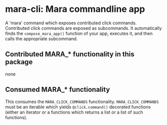 # mara-cli: Mara commandline app

A 'mara' command which exposes contributed click commands. Contributed click 
commands are exposed as subcommands. It automatically finds the 
`compose_mara_app()` function of your app, executes it, and then calls the 
appropriate subcommand.


## Contributed MARA_* functionality in this package

none

## Consumed MARA_* functionality

This consumes the `MARA_CLICK_COMMANDS` functionality.  `MARA_CLICK_COMMANDS` 
must be an iterable which yields `@click.command()` decorated functions 
(either an iterator or a functions which returns a list or a list of such 
functions).
